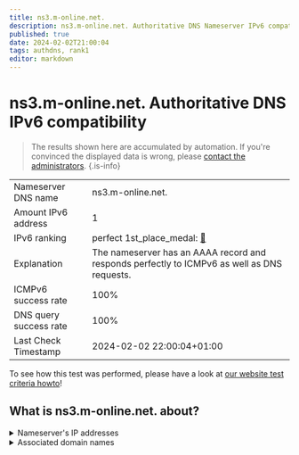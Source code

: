 ```yaml
---
title: ns3.m-online.net.
description: ns3.m-online.net. Authoritative DNS Nameserver IPv6 compatibility
published: true
date: 2024-02-02T21:00:04
tags: authdns, rank1
editor: markdown
---
```


# ns3.m-online.net. Authoritative DNS IPv6 compatibility

> The results shown here are accumulated by automation. If you're convinced the displayed data is wrong, please [contact the administrators](/howto/chat). 
{.is-info}




|   |   |
| - | - |
| Nameserver DNS name | ns3.m-online.net.
| Amount IPv6 address | 1
| IPv6 ranking | perfect 1st_place_medal: [🔗](/howto/ranking) |
| Explanation | The nameserver has an AAAA record and responds perfectly to ICMPv6 as well as DNS requests. |
| ICMPv6 success rate | 100%|
| DNS query success rate | 100% |
| Last Check Timestamp | 2024-02-02 22:00:04+01:00 |

To see how this test was performed, please have a look at [our website test criteria howto](/howto/testcriteria/authdns)!


## What is ns3.m-online.net. about?




<details>
<summary>Nameserver's IP addresses</summary>

2001:8d8:1801:8039::1

</details>



<details>
<summary>Associated domain names</summary>

www.m-net.de

www.bmwgroup.com

bmw.de

</details>

